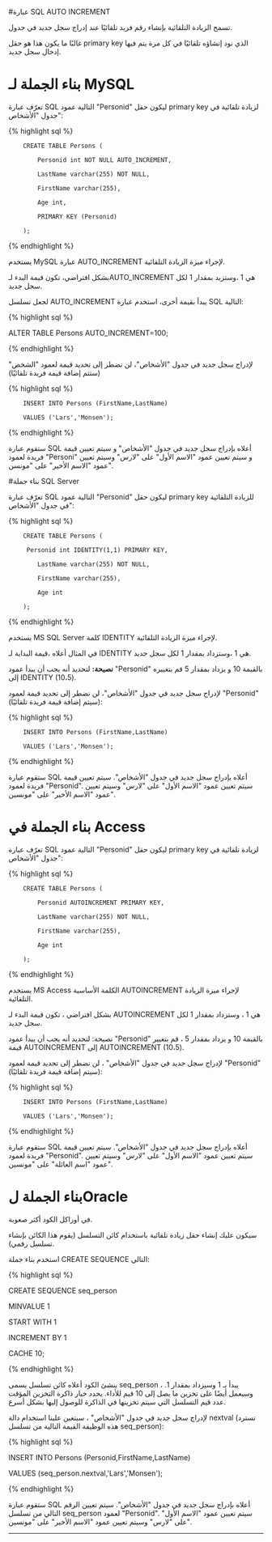 #عبارة SQL AUTO INCREMENT

تسمح الزيادة التلقائية بإنشاء رقم فريد تلقائيًا عند إدراج سجل جديد في جدول.

غالبًا ما يكون هذا هو حقل primary key الذي نود إنشاؤه تلقائيًا في كل مرة يتم فيها إدخال سجل جديد.

# بناء الجملة لـ MySQL

تعرّف عبارة SQL التالية عمود "Personid" ليكون حقل primary key لزيادة تلقائية في جدول "الأشخاص":

{% highlight sql %}

		CREATE TABLE Persons (

		    Personid int NOT NULL AUTO_INCREMENT,

		    LastName varchar(255) NOT NULL,

		    FirstName varchar(255),

		    Age int,

		    PRIMARY KEY (Personid)

		); 

{% endhighlight %}

يستخدم MySQL عبارة AUTO_INCREMENT لإجراء ميزة الزيادة التلقائية.

بشكل افتراضي، تكون قيمة البدء لـAUTO_INCREMENT هي 1 ،وستزيد بمقدار 1 لكل سجل جديد.

لجعل تسلسل AUTO_INCREMENT يبدأ بقيمة أخرى، استخدم عبارة SQL التالية:

{% highlight sql %}

ALTER TABLE Persons AUTO_INCREMENT=100; 

{% endhighlight %}

لإدراج سجل جديد في جدول "الأشخاص"، لن نضطر إلى تحديد قيمة لعمود "الشخص" (ستتم إضافة قيمة فريدة تلقائيًا)

{% highlight sql %}

		INSERT INTO Persons (FirstName,LastName)

		VALUES ('Lars','Monsen'); 

{% endhighlight %}

ستقوم عبارة SQL أعلاه بإدراج سجل جديد في جدول "الأشخاص" و سيتم تعيين قيمة فريدة لعمود "Personi" و سيتم تعيين عمود "الاسم الأول" على "لارس" وسيتم تعيين عمود "الاسم الأخير" على "مونسن".

#بناء جملة SQL Server

تعرّف عبارة SQL التالية عمود "Personid" ليكون حقل primary key للزيادة التلقائية في جدول "الأشخاص":

{% highlight sql %}

		CREATE TABLE Persons (

   		 Personid int IDENTITY(1,1) PRIMARY KEY,

		    LastName varchar(255) NOT NULL,

		    FirstName varchar(255),

		    Age int

		); 

{% endhighlight %}

يستخدم MS SQL Server كلمة IDENTITY لإجراء ميزة الزيادة التلقائية.

في المثال أعلاه ،قيمة البداية لـ IDENTITY هي 1 ،وستزداد بمقدار 1 لكل سجل جديد.

**نصيحة:** لتحديد أنه يجب أن يبدأ عمود "Personid" بالقيمة 10 و يزداد بمقدار 5 قم بتغييره إلى IDENTITY (10،5).

لإدراج سجل جديد في جدول "الأشخاص"، لن نضطر إلى تحديد قيمة لعمود "Personid" (سيتم إضافة قيمة فريدة تلقائيًا):

{% highlight sql %}

		INSERT INTO Persons (FirstName,LastName)

		VALUES ('Lars','Monsen'); 

{% endhighlight %}

ستقوم عبارة SQL أعلاه بإدراج سجل جديد في جدول "الأشخاص". سيتم تعيين قيمة فريدة لعمود "Personid". سيتم تعيين عمود "الاسم الأول" على "لارس" وسيتم تعيين عمود "الاسم الأخير" على "مونسين".

# بناء الجملة في Access

تعرّف عبارة SQL التالية عمود "Personid" ليكون حقل primary key لزيادة تلقائية في جدول "الأشخاص":

{% highlight sql %}

		CREATE TABLE Persons (

		    Personid AUTOINCREMENT PRIMARY KEY,

		    LastName varchar(255) NOT NULL,

		    FirstName varchar(255),

		    Age int

		); 

{% endhighlight %}

يستخدم MS Access الكلمة الأساسية AUTOINCREMENT لإجراء ميزة الزيادة التلقائية.

بشكل افتراضي ، تكون قيمة البدء لـ AUTOINCREMENT  هي 1 ، وستزداد بمقدار 1 لكل سجل جديد.

نصيحة: لتحديد أنه يجب أن يبدأ عمود "Personid" بالقيمة 10 و يزداد بمقدار 5 ، قم بتغيير قيمة AUTOINCREMENT  إلى AUTOINCREMENT (10،5).

لإدراج سجل جديد في جدول "الأشخاص" ، لن نضطر إلى تحديد قيمة لعمود "Personid" (سيتم إضافة قيمة فريدة تلقائيًا):

{% highlight sql %}

		INSERT INTO Persons (FirstName,LastName)

		VALUES ('Lars','Monsen'); 

{% endhighlight %}

ستقوم عبارة SQL أعلاه بإدراج سجل جديد في جدول "الأشخاص". سيتم تعيين قيمة فريدة لعمود "Personid". سيتم تعيين عمود "الاسم الأول" على "لارس" وسيتم تعيين عمود "اسم العائلة" على "مونسين".

# بناء الجملة لOracle

في أوراكل الكود أكثر صعوبة.

سيكون عليك إنشاء حقل زيادة تلقائية باستخدام كائن التسلسل (يقوم هذا الكائن بإنشاء تسلسل رقمي).

استخدم بناء جملة CREATE SEQUENCE التالي:

{% highlight sql %}

CREATE SEQUENCE seq_person

MINVALUE 1

START WITH 1

INCREMENT BY 1

CACHE 10; 

{% endhighlight %}

ينشئ الكود أعلاه كائن تسلسل يسمى seq_person ، يبدأ بـ 1 وسيزداد بمقدار 1. وسيعمل أيضًا على تخزين ما يصل إلى 10 قيم للأداء. يحدد خيار ذاكرة التخزين المؤقت عدد قيم التسلسل التي سيتم تخزينها في الذاكرة للوصول إليها بشكل أسرع.

لإدراج سجل جديد في جدول "الأشخاص" ، سيتعين علينا استخدام دالة nextval (تسترد هذه الوظيفة القيمة التالية من تسلسل seq_person):

{% highlight sql %}

INSERT INTO Persons (Personid,FirstName,LastName)

VALUES (seq_person.nextval,'Lars','Monsen'); 

{% endhighlight %}

ستقوم عبارة SQL أعلاه بإدراج سجل جديد في جدول "الأشخاص". سيتم تعيين الرقم التالي من تسلسل seq_person لعمود "Personid". سيتم تعيين عمود "الاسم الأول" على "لارس" وسيتم تعيين عمود "الاسم الأخير" على "مونسين".

***









